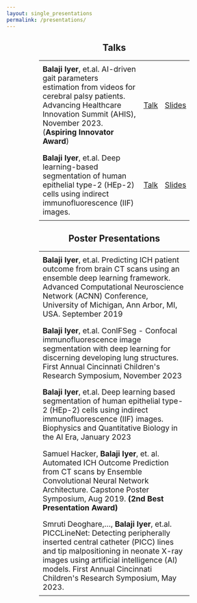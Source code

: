 ```yaml
---
layout: single_presentations
permalink: /presentations/
---
```


<div class="project-title-wrapper" style="text-align: center; margin-top: 1em; ">
<h2 class="color-title"> Talks </h2>
</div>
<div class="presentations-page">
<table class="skills-table" style="width: 70%; margin: auto; margin-top: 1em; border-collapse: collapse;">
  <tbody>
    <tr>
      <td style="width: 60em; padding: 0.5em; text-align: left; vertical-align: middle; font-size: 1.1em; word-break: break-word; overflow-wrap: break-word; border: none;"><strong>Balaji Iyer</strong>, et.al. AI-driven gait parameters estimation from videos for cerebral palsy patients. Advancing Healthcare Innovation Summit (AHIS), November 2023. (<strong>Aspiring Innovator Award</strong>)</td>
      <td style="padding: 0.5em; border: none; vertical-align: middle;"><a href="/assets/videos/AHIS_14_Iyer_Gait.mp4" class="highlight-link" style="font-size: 1.1em;" target="_blank" rel="noopener noreferrer">Talk</a></td>
      <td style="padding: 0.5em; border: none; vertical-align: middle; "><a href="/assets/ppt/AHIS_14_Iyer_Gait.pptx" class="highlight-link" style="font-size: 1.1em;" target="_blank" rel="noopener noreferrer;">Slides</a></td>
    </tr>
    <tr>
      <td style="width: 60em; padding: 0.5em; text-align: left; vertical-align: middle; font-size: 1.1em; word-break: break-word; overflow-wrap: break-word; border: none;"><strong>Balaji Iyer</strong>, et.al. Deep learning-based segmentation of human epithelial type-2 (HEp-2) cells using indirect immunofluorescence (IIF) images.</td>
      <td style="padding: 0.5em; border: none; vertical-align: middle"><a href="/assets/videos/AHIS_11_Iyer_HEp2.mp4" class="highlight-link" style="font-size: 1.1em;" target="_blank" rel="noopener noreferrer">Talk</a></td>
      <td style="padding: 0.5em; border: none; vertical-align: middle"><a href="/assets/ppt/AHIS_11_Iyer_HEp2.pptx" class="highlight-link" style="font-size: 1.1em;" target="_blank" rel="noopener noreferrer;">Slides</a></td>
    </tr>

  </tbody>
</table>
</div>



<div class="project-title-wrapper" style="text-align: center; margin-top: 1em; ">
<h2 class="color-title"> Poster Presentations </h2>
</div>
<div class="presentations-page">
<table class="skills-table" style="width: 70%;  margin: auto; margin-top: 1em; border-collapse: collapse;">
  <tbody>
    <tr>
      <td style="padding: 0.5em;  text-align: left;  font-size: 1.1em; border: none;"><strong>Balaji Iyer</strong>, et.al. Predicting ICH patient outcome from brain CT scans using an ensemble deep learning framework. Advanced Computational Neuroscience Network (ACNN) Conference, University of Michigan, Ann Arbor, MI, USA. September 2019</td>      
    </tr>
    <tr>
      <td style="padding: 0.5em; text-align: left; margin-top: 0.5em; font-size: 1.1em; border: none;"><strong>Balaji Iyer</strong>, et.al. ConIFSeg - Confocal immunofluorescence image segmentation with deep learning for discerning developing lung structures. First Annual Cincinnati Children's Research Symposium, November 2023</td>
    </tr>
    <tr>
      <td style="padding: 0.5em; text-align: left; margin-top: 0.5em; font-size: 1.1em; border: none; "><strong>Balaji Iyer</strong>, et.al. Deep learning based segmentation of human epithelial type-2 (HEp-2) cells using indirect immunofluorescence (IIF) images. Biophysics and Quantitative Biology in the AI Era, January 2023</td>
    </tr>
    <tr>
      <td style="padding: 0.5em; text-align: left; margin-top: 0.5em; font-size: 1.1em; border: none;">Samuel Hacker, <strong>Balaji Iyer</strong>, et. al. Automated ICH Outcome Prediction from CT scans by Ensemble Convolutional Neural Network Architecture. Capstone Poster Symposium, Aug 2019. <strong>(2nd Best Presentation Award)</strong></td>
    </tr>
    <tr>
      <td style="padding: 0.5em; text-align: left; margin-top: 0.5em; font-size: 1.1em; border: none;">Smruti Deoghare,…, <strong>Balaji Iyer</strong>, et.al. PICCLineNet: Detecting peripherally inserted central catheter (PICC) lines and tip malpositioning in neonate X-ray images using artificial intelligence (AI) models. First Annual Cincinnati Children's Research Symposium, May 2023.</td>
    </tr>

  </tbody>
</table>
</div>


